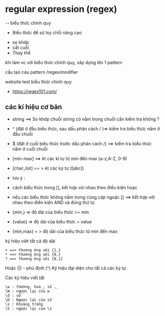 # regular expression (regex)

-- biểu thức chính quy

- Biểu thức để sử lsy chỗi nâng cao

* so khớp
* cắt cuỗi
* Thay thế

khi làm vc với biểu thức chính quy, xây dựng lên 1 pattern

cấu tạo cảu pattern
/regex/modifier

website test biểu thức chính quy

- https://regex101.com/

## các kí hiệu cơ bản

- string ==> So khớp chuỗi string có nằm trong chuỗi cần kiểm tra không ?

- ^ (đặt ở đầu biểu thức, sau dấu phân cách / )=> kiểm tra biểu thức nằm ở đầu chuỗi
- $ (đặt ở cuối biểu thức trước dấu phân cách /) ==> kiểm tra biểu thức nằm ở cuối chuỗi
- [min-max] ==> kt các kí tự từ min đến max (a-z,A-Z, 0-9)
- [char_list] == > kt các ký tự ([abc])

* lưu ý :

- cách biểu thức trong [], kết hợp vói nhau theo điều kiện hoạc
- nếu các biểu thức không nằm trong cùng cặp ngoặc [] ==> kết hợp với nhau theo điền kiện AND và đúng thứ tự

- {min,} => độ dài của biểu thức >= min
- {value} => độ dài của biểu thức = value
- {min,max} = > độ dài của biểu thức từ min đến max

ký hiệu viêt tắt cả độ dài

```
+ ==> thương ứng với {1,}
* ==> thương ứng với {0,}
? ==> thương ứng với {0,1}

```

Hoặc (|) - phủ định (^)
Ký hiệu đại diện cho tất cả các ký tự .

Các ký hiệu viết tắt

```
\w : thường, hoa , số ,_
\W : ngược lại của w
\d : số
\D : Ngược lại của số
\s : Khoảng trắng
\S : ngược lại của \s
```
